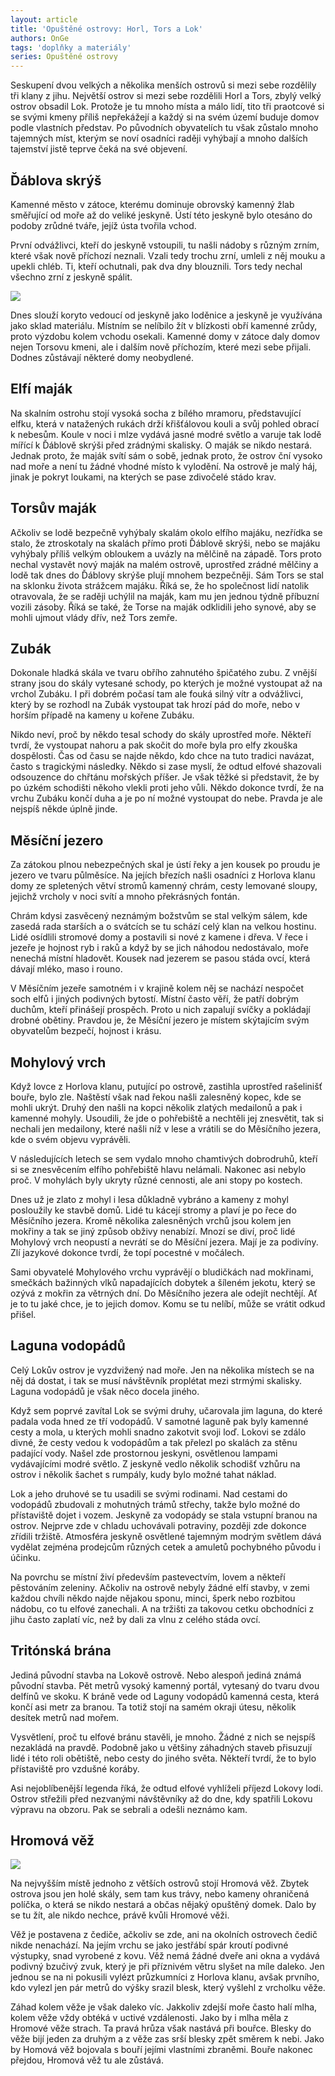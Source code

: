 ```yaml
---
layout: article
title: 'Opuštěné ostrovy: Horl, Tors a Lok'
authors: OnGe
tags: 'doplňky a materiály'
series: Opuštěné ostrovy
---
```


Seskupení dvou velkých a několika menších ostrovů si mezi sebe rozdělily tři klany z jihu. Největší ostrov si mezi sebe rozdělili Horl a Tors, zbylý velký ostrov obsadil Lok. Protože je tu mnoho místa a málo lidí, tito tři praotcové si se svými kmeny příliš nepřekážejí a každý si na svém území buduje domov podle vlastních představ. Po původních obyvatelích tu však zůstalo mnoho tajemných míst, kterým se noví osadníci raději vyhýbají a mnoho dalších tajemství jistě teprve čeká na své objevení.

## Ďáblova skrýš

Kamenné město v zátoce, kterému dominuje obrovský kamenný žlab směřující od moře až do veliké jeskyně. Ústí této jeskyně bylo otesáno do podoby zrůdné tváře, jejíž ústa tvořila vchod.

První odvážlivci, kteří do jeskyně vstoupili, tu našli nádoby s různým zrním, které však nově příchozí neznali. Vzali tedy trochu zrní, umleli z něj mouku a upekli chléb. Ti, kteří ochutnali, pak dva dny blouznili. Tors tedy nechal všechno zrní z jeskyně spálit.

![](onge-4-3-5-popisky-opt.jpg)

Dnes slouží koryto vedoucí od jeskyně jako loděnice a jeskyně je využívána jako sklad materiálu. Místním se nelíbilo žít v blízkosti obří kamenné zrůdy, proto výzdobu kolem vchodu osekali. Kamenné domy v zátoce daly domov nejen Torsovu kmeni, ale i dalším nově příchozím, které mezi sebe přijali. Dodnes zůstávají některé domy neobydlené.

## Elfí maják

Na skalním ostrohu stojí vysoká socha z bílého mramoru, představující elfku, která v natažených rukách drží křišťálovou kouli a svůj pohled obrací k nebesům. Koule v noci i mlze vydává jasné modré světlo a varuje tak lodě mířící k Ďáblově skrýši před zrádnými skalisky. O maják se nikdo nestará. Jednak proto, že maják svítí sám o sobě, jednak proto, že ostrov ční vysoko nad moře a není tu žádné vhodné místo k vylodění. Na ostrově je malý háj, jinak je pokryt loukami, na kterých se pase zdivočelé stádo krav.

## Torsův maják

Ačkoliv se lodě bezpečně vyhýbaly skalám okolo elfího majáku, nezřídka se stalo, že ztroskotaly na skalách přímo proti Ďáblově skrýši, nebo se majáku vyhýbaly příliš velkým obloukem a uvázly na mělčině na západě. Tors proto nechal vystavět nový maják na malém ostrově, uprostřed zrádné mělčiny a lodě tak dnes do Ďáblovy skrýše plují mnohem bezpečněji. Sám Tors se stal na sklonku života strážcem majáku. Říká se, že ho společnost lidí natolik otravovala, že se raději uchýlil na maják, kam mu jen jednou týdně příbuzní vozili zásoby. Říká se také, že Torse na maják odklidili jeho synové, aby se mohli ujmout vlády dřív, než Tors zemře.

## Zubák

Dokonale hladká skála ve tvaru obřího zahnutého špičatého zubu. Z vnější strany jsou do skály vytesané schody, po kterých je možné vystoupat až na vrchol Zubáku. I při dobrém počasí tam ale fouká silný vítr a odvážlivci, který by se rozhodl na Zubák vystoupat tak hrozí pád do moře, nebo v horším případě na kameny u kořene Zubáku.

Nikdo neví, proč by někdo tesal schody do skály uprostřed moře. Někteří tvrdí, že vystoupat nahoru a pak skočit do moře byla pro elfy zkouška dospělosti. Čas od času se najde někdo, kdo chce na tuto tradici navázat, často s tragickými následky. Někdo si zase myslí, že odtud elfové shazovali odsouzence do chřtánu mořských příšer. Je však těžké si představit, že by po úzkém schodišti někoho vlekli proti jeho vůli. Někdo dokonce tvrdí, že na vrchu Zubáku končí duha a je po ní možné vystoupat do nebe. Pravda je ale nejspíš někde úplně jinde.

## Měsíční jezero

Za zátokou plnou nebezpečných skal je ústí řeky a jen kousek po proudu je jezero ve tvaru půlměsíce. Na jejích březích našli osadníci z Horlova klanu domy ze spletených větví stromů kamenný chrám, cesty lemované sloupy, jejichž vrcholy v noci svítí a mnoho překrásných fontán.

Chrám kdysi zasvěcený neznámým božstvům se stal velkým sálem, kde zasedá rada starších a o svátcích se tu schází celý klan na velkou hostinu. Lidé osídlili stromové domy a postavili si nové z kamene i dřeva. V řece i jezeře je hojnost ryb i raků a když by se jich náhodou nedostávalo, moře nenechá místní hladovět. Kousek nad jezerem se pasou stáda ovcí, která dávají mléko, maso i rouno.

V Měsíčním jezeře samotném i v krajině kolem něj se nachází nespočet soch elfů i jiných podivných bytostí. Místní často věří, že patří dobrým duchům, kteří přinášejí prospěch. Proto u nich zapalují svíčky a pokládají drobné obětiny. Pravdou je, že Měsíční jezero je místem skýtajícím svým obyvatelům bezpečí, hojnost i krásu.

## Mohylový vrch

Když lovce z Horlova klanu, putující po ostrově, zastihla uprostřed rašelinišť bouře, bylo zle. Naštěstí však nad řekou našli zalesněný kopec, kde se mohli ukrýt. Druhý den našli na kopci několik zlatých medailonů a pak i kamenné mohyly. Usoudili, že jde o pohřebiště a nechtěli jej znesvětit, tak si nechali jen medailony, které našli níž v lese a vrátili se do Měsíčního jezera, kde o svém objevu vyprávěli.

V následujících letech se sem vydalo mnoho chamtivých dobrodruhů, kteří si se znesvěcením elfího pohřebiště hlavu nelámali. Nakonec asi nebylo proč. V mohylách byly ukryty různé cennosti, ale ani stopy po kostech.

Dnes už je zlato z mohyl i lesa důkladně vybráno a kameny z mohyl posloužily ke stavbě domů. Lidé tu kácejí stromy a plaví je po řece do Měsíčního jezera. Kromě několika zalesněných vrchů jsou kolem jen mokřiny a tak se jiný způsob obživy nenabízí. Mnozí se diví, proč lidé Mohylový vrch neopustí a nevrátí se do Měsíční jezera. Mají je za podivíny. Zlí jazykové dokonce tvrdí, že topí pocestné v močálech.

Sami obyvatelé Mohylového vrchu vyprávějí o bludičkách nad mokřinami, smečkách bažinných vlků napadajících dobytek a šíleném jekotu, který se ozývá z mokřin za větrných dní. Do Měsíčního jezera ale odejít nechtějí. Ať je to tu jaké chce, je to jejich domov. Komu se tu nelíbí, může se vrátit odkud přišel.

## Laguna vodopádů

Celý Lokův ostrov je vyzdvižený nad moře. Jen na několika místech se na něj dá dostat, i tak se musí návštěvník proplétat mezi strmými skalisky. Laguna vodopádů je však něco docela jiného.

Když sem poprvé zavítal Lok se svými druhy, učarovala jim laguna, do které padala voda hned ze tří vodopádů. V samotné laguně pak byly kamenné cesty a mola, u kterých mohli snadno zakotvit svoji loď. Lokovi se zdálo divné, že cesty vedou k vodopádům a tak přelezl po skalách za stěnu padající vody. Našel zde prostornou jeskyni, osvětlenou lampami vydávajícími modré světlo. Z jeskyně vedlo několik schodišť vzhůru na ostrov i několik šachet s rumpály, kudy bylo možné tahat náklad.

Lok a jeho druhové se tu usadili se svými rodinami. Nad cestami do vodopádů zbudovali z mohutných trámů střechy, takže bylo možné do přístaviště dojet i vozem. Jeskyně za vodopády se stala vstupní branou na ostrov. Nejprve zde v chladu uchovávali potraviny, později zde dokonce zřídili tržiště. Atmosféra jeskyně osvětlené tajemným modrým světlem dává vydělat zejména prodejcům různých cetek a amuletů pochybného původu i účinku.

Na povrchu se místní živí především pastevectvím, lovem a někteří pěstováním zeleniny. Ačkoliv na ostrově nebyly žádné elfí stavby, v zemi každou chvíli někdo najde nějakou sponu, minci, šperk nebo rozbitou nádobu, co tu elfové zanechali. A na tržišti za takovou cetku obchodníci z jihu často zaplatí víc, než by dali za vlnu z celého stáda ovcí.

## Tritónská brána

Jediná původní stavba na Lokově ostrově. Nebo alespoň jediná známá původní stavba. Pět metrů vysoký kamenný portál, vytesaný do tvaru dvou delfínů ve skoku. K bráně vede od Laguny vodopádů kamenná cesta, která končí asi metr za branou. Ta totiž stojí na samém okraji útesu, několik desítek metrů nad mořem.

Vysvětlení, proč tu elfové bránu stavěli, je mnoho. Žádné z nich se nejspíš nezakládá na pravdě. Podobně jako u většiny záhadných staveb přisuzují lidé i této roli obětiště, nebo cesty do jiného světa. Někteří tvrdí, že to bylo přístaviště pro vzdušné koráby.

Asi nejoblíbenější legenda říká, že odtud elfové vyhlíželi příjezd Lokovy lodi. Ostrov střežili před nezvanými návštěvníky až do dne, kdy spatřili Lokovu výpravu na obzoru. Pak se sebrali a odešli neznámo kam.

## Hromová věž

![](church-and-storm-13669-opt.jpg)

Na nejvyšším místě jednoho z větších ostrovů stojí Hromová věž. Zbytek ostrova jsou jen holé skály, sem tam kus trávy, nebo kameny ohraničená políčka, o která se nikdo nestará a občas nějaký opuštěný domek. Dalo by se tu žít, ale nikdo nechce, právě kvůli Hromové věži.

Věž je postavena z čediče, ačkoliv se zde, ani na okolních ostrovech čedič nikde nenachází. Na jejím vrchu se jako jestřábí spár kroutí podivné výstupky, snad vyrobené z kovu. Věž nemá žádné dveře ani okna a vydává podivný bzučivý zvuk, který je při příznivém větru slyšet na míle daleko. Jen jednou se na ni pokusili vylézt průzkumníci z Horlova klanu, avšak prvního, kdo vylezl jen pár metrů do výšky srazil blesk, který vyšlehl z vrcholku věže.

Záhad kolem věže je však daleko víc. Jakkoliv zdejší moře často halí mlha, kolem věže vždy obtéká v uctivé vzdálenosti. Jako by i mlha měla z Hromové věže strach. Ta pravá hrůza však nastává při bouřce. Blesky do věže bijí jeden za druhým a z věže zas srší blesky zpět směrem k nebi. Jako by Homová věž bojovala s bouří jejími vlastními zbraněmi. Bouře nakonec přejdou, Hromová věž tu ale zůstává.
